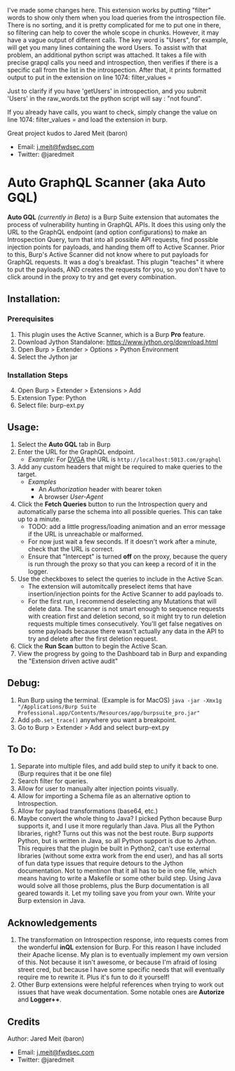 I've made some changes here. This extension works by putting "filter" words to show only them when you load queries from the introspection file. There is no sorting, and it is pretty complicated for me to put one in there, so filtering can help to cover the whole scope in chunks. However, it may have a vague output of different calls. The key word is "Users", for example, will get you many lines containing the word Users. To assist with that problem, an additional python script was attached. It takes a file with precise grapql calls you need and introspection, then verifies if there is a specific call from the list in the introspection. After that, it prints formatted output to put in the extension on line 1074: filter_values = 

Just to clarify if you have 'getUsers' in introspection, and you submit 'Users' in the raw_words.txt the python script will say : "not found".

If you already have calls, you want to check, simply change the value on line 1074: filter_values =  and load the extension in burp.

Great project kudos to Jared Meit (baron) 
 - Email: j.meit@fwdsec.com
 - Twitter: @jaredmeit

##


# Auto GraphQL Scanner (aka Auto GQL)

**Auto GQL** *(currently in Beta)* is a Burp Suite extension that automates the process of vulnerability hunting in GraphQL APIs. It does this using only the URL to the GraphQL endpoint (and option configurations) to make an Introspection Query, turn that into all possible API requests, find possible injection points for payloads, and handing them off to Active Scanner. Prior to this, Burp's Active Scanner did not know where to put payloads for GraphQL requests. It was a dog's breakfast. This plugin "teaches" it where to put the payloads, AND creates the requests for you, so you don't have to click around in the proxy to try and get every combination.
## Installation:
### Prerequisites
1. This plugin uses the Active Scanner, which is a Burp **Pro** feature.
2. Download Jython Standalone: https://www.jython.org/download.html
3. Open Burp > Extender > Options > Python Environment
4. Select the Jython jar
### Installation Steps
4. Open Burp > Extender > Extensions > Add
5. Extension Type: Python
6. Select file: burp-ext.py

## Usage:
1. Select the **Auto GQL** tab in Burp
2. Enter the URL for the GraphQL endpoint.
   - *Example:* For [DVGA](https://github.com/dolevf/Damn-Vulnerable-GraphQL-Application) the URL is `http://localhost:5013.com/graphql`
3. Add any custom headers that might be required to make queries to the target.
   - *Examples*
     - An *Authorization* header with bearer token 
     - A browser *User-Agent*
4. Click the **Fetch Queries** button to run the Introspection query and automatically parse the schema into all possible queries. This can take up to a minute.
   - TODO: add a little progress/loading animation and an error message if the URL is unreachable or malformed.
   - For now just wait a few seconds. If it doesn't work after a minute, check that the URL is correct.
   - Ensure that "Intercept" is turned **off** on the proxy, because the query is run through the proxy so that you can keep a record of it in the logger.
5. Use the checkboxes to select the queries to include in the Active Scan.
   - The extension will automitcally preselect items that have insertion/injection points for the Active Scanner to add payloads to.
   - For the first run, I recommend deselecting any Mutations that will delete data. The scanner is not smart enough to sequence requests with creation first and deletion second, so it might try to run deletion requests multiple times consecutively. You'll get false negatives on some payloads because there wasn't actually any data in the API to try and delete after the first deletion request.
6. Click the **Run Scan** button to begin the Active Scan.
7. View the progress by going to the Dashboard tab in Burp and expanding the "Extension driven active audit"

## Debug:
1. Run Burp using the terminal. (Example is for MacOS) `java -jar -Xmx1g "/Applications/Burp Suite Professional.app/Contents/Resources/app/burpsuite_pro.jar"`
2. Add `pdb.set_trace()` anywhere you want a breakpoint.
3. Go to Burp > Extender > Add and select burp-ext.py

## To Do:
1. Separate into multiple files, and add build step to unify it back to one. (Burp requires that it be one file)
2. Search filter for queries.
3. Allow for user to manually alter injection points visually.
4. Allow for importing a Schema file as an alternative option to Introspection.
5. Allow for payload transformations (base64, etc.)
6. Maybe convert the whole thing to Java? I picked Python because Burp supports it, and I use it more regularly than Java. Plus all the Python libraries, right? Turns out this was not the best route. Burp *supports* Python, but is written in Java, so all Python support is due to Jython. This requires that the plugin be built in Python2, can't use external libraries (without some extra work from the end user), and has all sorts of fun data type issues that require detours to the Jython documentation. Not to mentinon that it all has to be in one file, which means having to write a Makefile or some other build step. Using Java would solve all those problems, plus the Burp documentation is all geared towards it. Let my toiling save you from your own. Write your Burp extension in Java.

## Acknowledgements
1. The transformation on Introspection response, into requests comes from the wonderful **inQL** extension for Burp. For this reason I have included their Apache license. My plan is to eventually implement my own version of this. Not because it isn't awesome, or because I'm afraid of losing street cred, but because I have some specific needs that will eventually require me to rewrite it. Plus it's fun to do it yourself!
2. Other Burp extensions were helpful references when trying to work out issues that have weak documentation. Some notable ones are **Autorize** and **Logger++**.

## Credits
Author: Jared Meit (baron)
 - Email: j.meit@fwdsec.com
 - Twitter: @jaredmeit
